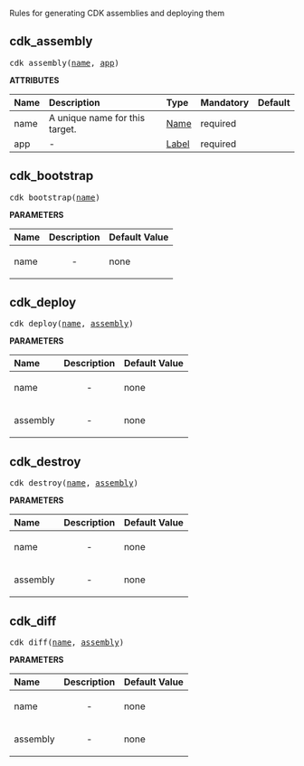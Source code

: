 <!-- Generated with Stardoc: http://skydoc.bazel.build -->

Rules for generating CDK assemblies and deploying them

<a id="cdk_assembly"></a>

## cdk_assembly

<pre>
cdk_assembly(<a href="#cdk_assembly-name">name</a>, <a href="#cdk_assembly-app">app</a>)
</pre>



**ATTRIBUTES**


| Name  | Description | Type | Mandatory | Default |
| :------------- | :------------- | :------------- | :------------- | :------------- |
| <a id="cdk_assembly-name"></a>name |  A unique name for this target.   | <a href="https://bazel.build/concepts/labels#target-names">Name</a> | required |  |
| <a id="cdk_assembly-app"></a>app |  -   | <a href="https://bazel.build/concepts/labels">Label</a> | required |  |


<a id="cdk_bootstrap"></a>

## cdk_bootstrap

<pre>
cdk_bootstrap(<a href="#cdk_bootstrap-name">name</a>)
</pre>



**PARAMETERS**


| Name  | Description | Default Value |
| :------------- | :------------- | :------------- |
| <a id="cdk_bootstrap-name"></a>name |  <p align="center"> - </p>   |  none |


<a id="cdk_deploy"></a>

## cdk_deploy

<pre>
cdk_deploy(<a href="#cdk_deploy-name">name</a>, <a href="#cdk_deploy-assembly">assembly</a>)
</pre>



**PARAMETERS**


| Name  | Description | Default Value |
| :------------- | :------------- | :------------- |
| <a id="cdk_deploy-name"></a>name |  <p align="center"> - </p>   |  none |
| <a id="cdk_deploy-assembly"></a>assembly |  <p align="center"> - </p>   |  none |


<a id="cdk_destroy"></a>

## cdk_destroy

<pre>
cdk_destroy(<a href="#cdk_destroy-name">name</a>, <a href="#cdk_destroy-assembly">assembly</a>)
</pre>



**PARAMETERS**


| Name  | Description | Default Value |
| :------------- | :------------- | :------------- |
| <a id="cdk_destroy-name"></a>name |  <p align="center"> - </p>   |  none |
| <a id="cdk_destroy-assembly"></a>assembly |  <p align="center"> - </p>   |  none |


<a id="cdk_diff"></a>

## cdk_diff

<pre>
cdk_diff(<a href="#cdk_diff-name">name</a>, <a href="#cdk_diff-assembly">assembly</a>)
</pre>



**PARAMETERS**


| Name  | Description | Default Value |
| :------------- | :------------- | :------------- |
| <a id="cdk_diff-name"></a>name |  <p align="center"> - </p>   |  none |
| <a id="cdk_diff-assembly"></a>assembly |  <p align="center"> - </p>   |  none |


